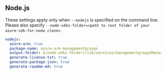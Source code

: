 ## Node.js

These settings apply only when `--nodejs` is specified on the command line.
Please also specify `--node-sdks-folder=<path to root folder of your azure-sdk-for-node clone>`.

``` yaml $(nodejs)
nodejs:
  azure-arm: true
  package-name: azure-arm-managementgroups
  output-folder: $(node-sdks-folder)/lib/services/managementgroupsManagement
  generate-license-txt: true
  generate-package-json: true
  generate-readme-md: true
```
